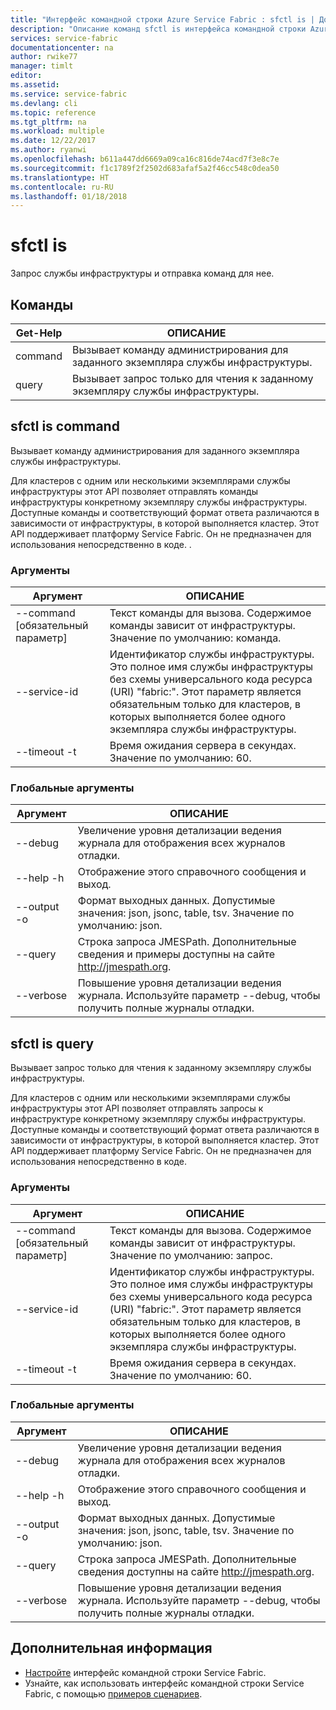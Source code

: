 ```yaml
---
title: "Интерфейс командной строки Azure Service Fabric : sfctl is | Документация Майкрософт"
description: "Описание команд sfctl is интерфейса командной строки Azure Service Fabric."
services: service-fabric
documentationcenter: na
author: rwike77
manager: timlt
editor: 
ms.assetid: 
ms.service: service-fabric
ms.devlang: cli
ms.topic: reference
ms.tgt_pltfrm: na
ms.workload: multiple
ms.date: 12/22/2017
ms.author: ryanwi
ms.openlocfilehash: b611a447dd6669a09ca16c816de74acd7f3e8c7e
ms.sourcegitcommit: f1c1789f2f2502d683afaf5a2f46cc548c0dea50
ms.translationtype: HT
ms.contentlocale: ru-RU
ms.lasthandoff: 01/18/2018
---
```

# <a name="sfctl-is"></a>sfctl is
Запрос службы инфраструктуры и отправка команд для нее.

## <a name="commands"></a>Команды

|Get-Help|ОПИСАНИЕ|
| --- | --- |
|    command| Вызывает команду администрирования для заданного экземпляра службы инфраструктуры.|
|    query  | Вызывает запрос только для чтения к заданному экземпляру службы инфраструктуры.|


## <a name="sfctl-is-command"></a>sfctl is command
Вызывает команду администрирования для заданного экземпляра службы инфраструктуры.

Для кластеров с одним или несколькими экземплярами службы инфраструктуры этот API позволяет отправлять команды инфраструктуры конкретному экземпляру службы инфраструктуры. Доступные команды и соответствующий формат ответа различаются в зависимости от инфраструктуры, в которой выполняется кластер. Этот API поддерживает платформу Service Fabric. Он не предназначен для использования непосредственно в коде. .

### <a name="arguments"></a>Аргументы

|Аргумент|ОПИСАНИЕ|
| --- | --- |
| --command [обязательный параметр]| Текст команды для вызова. Содержимое команды зависит от инфраструктуры.  Значение по умолчанию: команда.|
| --service-id     | Идентификатор службы инфраструктуры. Это полное имя службы инфраструктуры без схемы универсального кода ресурса (URI) "fabric:". Этот параметр является обязательным только для кластеров, в которых выполняется более одного экземпляра службы инфраструктуры.|
| --timeout -t     | Время ожидания сервера в секундах.  Значение по умолчанию: 60.|

### <a name="global-arguments"></a>Глобальные аргументы

|Аргумент|ОПИСАНИЕ|
| --- | --- |
| --debug          | Увеличение уровня детализации ведения журнала для отображения всех журналов отладки.|
| --help -h        | Отображение этого справочного сообщения и выход.|
| --output -o      | Формат выходных данных.  Допустимые значения: json, jsonc, table, tsv.  Значение по умолчанию: json.|
| --query          | Строка запроса JMESPath. Дополнительные сведения и примеры доступны на сайте http://jmespath.org.|
| --verbose        | Повышение уровня детализации ведения журнала. Используйте параметр --debug, чтобы получить полные журналы отладки.|

## <a name="sfctl-is-query"></a>sfctl is query
Вызывает запрос только для чтения к заданному экземпляру службы инфраструктуры.

Для кластеров с одним или несколькими экземплярами службы инфраструктуры этот API позволяет отправлять запросы к инфраструктуре конкретному экземпляру службы инфраструктуры. Доступные команды и соответствующий формат ответа различаются в зависимости от инфраструктуры, в которой выполняется кластер. Этот API поддерживает платформу Service Fabric. Он не предназначен для использования непосредственно в коде.

### <a name="arguments"></a>Аргументы

|Аргумент|ОПИСАНИЕ|
| --- | --- |
| --command [обязательный параметр]| Текст команды для вызова. Содержимое команды зависит от инфраструктуры.  Значение по умолчанию: запрос.|
| --service-id     | Идентификатор службы инфраструктуры. Это полное имя службы инфраструктуры без схемы универсального кода ресурса (URI) "fabric:". Этот параметр является обязательным только для кластеров, в которых выполняется более одного экземпляра службы инфраструктуры.|
| --timeout -t     | Время ожидания сервера в секундах.  Значение по умолчанию: 60.|

### <a name="global-arguments"></a>Глобальные аргументы

|Аргумент|ОПИСАНИЕ|
| --- | --- |
| --debug          | Увеличение уровня детализации ведения журнала для отображения всех журналов отладки.|
| --help -h        | Отображение этого справочного сообщения и выход.|
| --output -o      | Формат выходных данных.  Допустимые значения: json, jsonc, table, tsv.  Значение по умолчанию: json.|
| --query          | Строка запроса JMESPath. Дополнительные сведения доступны на сайте http://jmespath.org.|
| --verbose        | Повышение уровня детализации ведения журнала. Используйте параметр --debug, чтобы получить полные журналы отладки.|

## <a name="next-steps"></a>Дополнительная информация
- [Настройте](service-fabric-cli.md) интерфейс командной строки Service Fabric.
- Узнайте, как использовать интерфейс командной строки Service Fabric, с помощью [примеров сценариев](/azure/service-fabric/scripts/sfctl-upgrade-application).